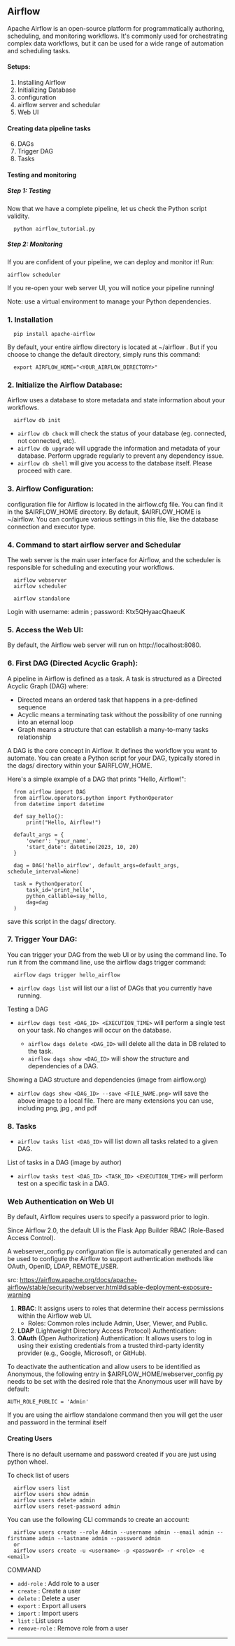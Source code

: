 ## Airflow
Apache Airflow is an open-source platform for programmatically authoring, scheduling, and monitoring workflows. It's commonly used for orchestrating complex data workflows, but it can be used for a wide range of automation and scheduling tasks. 

#### Setups:
1. Installing Airflow
2. Initializing Database
3. configuration
4. airflow server and schedular
5. Web UI

#### Creating data pipeline tasks

6. DAGs
7. Trigger DAG
8. Tasks

#### Testing and monitoring
##### Step 1: Testing 
Now that we have a complete pipeline, let us check the Python script validity.
```
  python airflow_tutorial.py
```
##### Step 2: Monitoring
If you are confident of your pipeline, we can deploy and monitor it! Run:
```
airflow scheduler
```
If you re-open your web server UI, you will notice your pipeline running!

Note: use a virtual environment to manage your Python dependencies.
### 1. Installation
```
  pip install apache-airflow
```
By default, your entire airflow directory is located at ~/airflow . But if you choose to change the default directory, simply runs this command:
```
  export AIRFLOW_HOME="<YOUR_AIRFLOW_DIRECTORY>"
```

### 2. Initialize the Airflow Database:
Airflow uses a database to store metadata and state information about your workflows. 
```
  airflow db init
```
- `airflow db check` will check the status of your database (eg. connected, not connected, etc).
- `airflow db upgrade` will upgrade the information and metadata of your database. Perform upgrade regularly to prevent any dependency issue.
- `airflow db shell` will give you access to the database itself. Please proceed with care.


### 3. Airflow Configuration:
configuration file for Airflow is located in the airflow.cfg file. You can find it in the $AIRFLOW_HOME directory. By default, $AIRFLOW_HOME is ~/airflow. You can configure various settings in this file, like the database connection and executor type.

### 4. Command to start airflow server and Schedular
The web server is the main user interface for Airflow, and the scheduler is responsible for scheduling and executing your workflows.
```
  airflow webserver
  airflow scheduler
```

```
  airflow standalone
```
Login with username: admin ; password: Ktx5QHyaacQhaeuK
### 5. Access the Web UI:
By default, the Airflow web server will run on http://localhost:8080.

### 6. First DAG (Directed Acyclic Graph):

A pipeline in Airflow is defined as a task. A task is structured as a Directed Acyclic Graph (DAG) where:

- Directed means an ordered task that happens in a pre-defined sequence
- Acyclic means a terminating task without the possibility of one running into an eternal loop
- Graph means a structure that can establish a many-to-many tasks relationship

A DAG is the core concept in Airflow. It defines the workflow you want to automate. You can create a Python script for your DAG, typically stored in the dags/ directory within your $AIRFLOW_HOME.

Here's a simple example of a DAG that prints "Hello, Airflow!":
```
  from airflow import DAG
  from airflow.operators.python import PythonOperator
  from datetime import datetime
  
  def say_hello():
      print("Hello, Airflow!")
  
  default_args = {
      'owner': 'your_name',
      'start_date': datetime(2023, 10, 20)
  }
  
  dag = DAG('hello_airflow', default_args=default_args, schedule_interval=None)
  
  task = PythonOperator(
      task_id='print_hello',
      python_callable=say_hello,
      dag=dag
  )
```
save this script in the dags/ directory.

### 7. Trigger Your DAG:

You can trigger your DAG from the web UI or by using the command line. To run it from the command line, use the airflow dags trigger command:
```
  airflow dags trigger hello_airflow
```
- `airflow dags list` will list our a list of DAGs that you currently have running.

Testing a DAG 
- `airflow dags test <DAG_ID> <EXECUTION_TIME>` will perform a single test on your task. No changes will occur on the database.

  - `airflow dags delete <DAG_ID>` will delete all the data in DB related to the task.
  - `airflow dags show <DAG_ID>` will show the structure and dependencies of a DAG.

Showing a DAG structure and dependencies (image from airflow.org)
- `airflow dags show <DAG_ID> --save <FILE_NAME.png>` will save the above image to a local file. There are many extensions you can use, including png, jpg , and pdf


### 8. Tasks

- `airflow tasks list <DAG_ID>` will list down all tasks related to a given DAG.
  
List of tasks in a DAG (image by author)
- `airflow tasks test <DAG_ID> <TASK_ID> <EXECUTION_TIME>` will perform test on a specific task in a DAG.


###  Web Authentication on Web UI
By default, Airflow requires users to specify a password prior to login.

Since Airflow 2.0, the default UI is the Flask App Builder RBAC (Role-Based Access Control). 

A webserver_config.py configuration file is automatically generated and can be used to configure the Airflow to support authentication methods like OAuth, OpenID, LDAP, REMOTE_USER.

src: https://airflow.apache.org/docs/apache-airflow/stable/security/webserver.html#disable-deployment-exposure-warning

  1. **RBAC**: It assigns users to roles that determine their access permissions within the Airflow web UI.
      - Roles: Common roles include Admin, User, Viewer, and Public.
  2. **LDAP** (Lightweight Directory Access Protocol) Authentication:
  3. **OAuth** (Open Authorization) Authentication: It allows users to log in using their existing credentials from a trusted third-party identity provider (e.g., Google, Microsoft, or GitHub).


To deactivate the authentication and allow users to be identified as Anonymous, the following entry in $AIRFLOW_HOME/webserver_config.py needs to be set with the desired role that the Anonymous user will have by default:

`AUTH_ROLE_PUBLIC = 'Admin'`

If you are using the airflow standalone command then you will get the user and password in the terminal itself

#### Creating Users
There is no default username and password created if you are just using python wheel.

To check list of users
```
  airflow users list
  airflow users show admin
  airflow users delete admin
  airflow users reset-password admin
```

You can use the following CLI commands to create an account:
```
  airflow users create --role Admin --username admin --email admin --firstname admin --lastname admin --password admin
  or
  airflow users create -u <username> -p <password> -r <role> -e <email>
```

COMMAND
- `add-role`  : Add role to a user
- `create`    : Create a user
- `delete`    : Delete a user
- `export`    : Export all users
- `import`    : Import users
- `list`      : List users
- `remove-role` :     Remove role from a user

***
